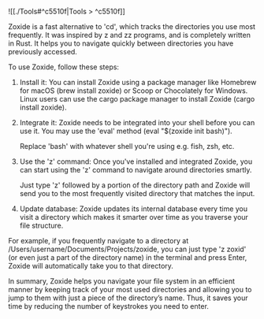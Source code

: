 ![[./Tools#^c5510f|Tools > ^c5510f]]

Zoxide is a fast alternative to 'cd', which tracks the directories you use most frequently. It was inspired by z and zz programs, and is completely written in Rust. It helps you to navigate quickly between directories you have previously accessed.

To use Zoxide, follow these steps:

1. Install it: You can install Zoxide using a package manager like Homebrew for macOS (brew install zoxide) or Scoop or Chocolately for Windows. Linux users can use the cargo package manager to install Zoxide (cargo install zoxide).

2. Integrate it: Zoxide needs to be integrated into your shell before you can use it. You may use the 'eval' method (eval "$(zoxide init bash)").

    Replace 'bash' with whatever shell you're using e.g. fish, zsh, etc.

3. Use the 'z' command: Once you've installed and integrated Zoxide, you can start using the 'z' command to navigate around directories smartly.

    Just type 'z' followed by a portion of the directory path and Zoxide will send you to the most frequently visited directory that matches the input.

4. Update database: Zoxide updates its internal database every time you visit a directory which makes it smarter over time as you traverse your file structure.

For example, if you frequently navigate to a directory at /Users/username/Documents/Projects/zoxide, you can just type 'z zoxid' (or even just a part of the directory name) in the terminal and press Enter, Zoxide will automatically take you to that directory.

In summary, Zoxide helps you navigate your file system in an efficient manner by keeping track of your most used directories and allowing you to jump to them with just a piece of the directory’s name. Thus, it saves your time by reducing the number of keystrokes you need to enter.
